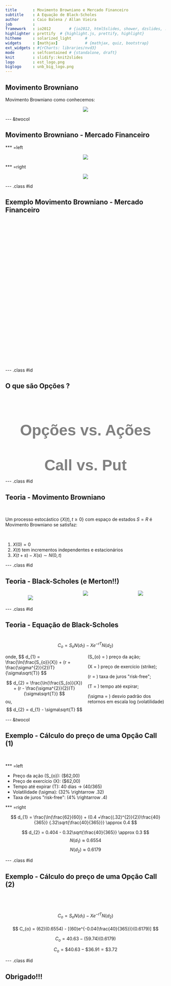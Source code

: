 ```yaml
---
title       : Movimento Browniano e Mercado Financeiro
subtitle    : A Equação de Black-Scholes
author      : Caio Balena / Allan Vieira
job         : 
framework   : io2012        # {io2012, html5slides, shower, dzslides, ...}
highlighter : prettify  # {highlight.js, prettify, highlight}
hitheme     : solarized_light      # 
widgets     : [mathjax]            # {mathjax, quiz, bootstrap}
ext_widgets : #{rCharts: libraries/nvd3}
mode        : selfcontained # {standalone, draft}
knit        : slidify::knit2slides
logo        : est_logo.png
biglogo     : unb_big_logo.png
---
```


<!-- para alterar cor de fundo dos slides -->
<style>
.title-slide {
  background-color: #FFFFFF; /* #EDE0CF; #CA9F9D*/
}
</style>

<!-- Limit image width and height -->
<style type="text/css">
img {     
  max-height: 400px;     
  max-width: 450px; 
}
</style>

<!-- criando um estilo css que divide os slides em 3 colunas - bem util! -->
<!-- depois chamar com <div class ="col3"> (...) </div> -->
<!-- https://stackoverflow.com/questions/31753897/2-column-section-in-r-markdown -->
<style>
  .col2 {
    columns: 2 200px;         /* number of columns and width in pixels*/
    -webkit-columns: 2 200px; /* chrome, safari */
    -moz-columns: 2 200px;    /* firefox */
  }
  .col3 {
    columns: 3 100px;
    -webkit-columns: 3 100px;
    -moz-columns: 3 100px;
  }
</style>

## Movimento Browniano



Movimento Browniano como conhecemos:

<p><center><img src="./assets/img/brown_animation.gif" align="middle">
</center></p>

--- &twocol  

## Movimento Browniano - Mercado Financeiro

*** =left

<p><center><img src="./assets/img/wallstreet_bull(3).jpg" align="middle">
</center></p>

*** =right

<p><center><img src="./assets/img/bear_vs_bull.jpg" align="middle">
</center></p>

--- .class #id 

## Exemplo Movimento Browniano - Mercado Financeiro

<!-- MotionChart generated in R 3.4.2 by googleVis 0.6.2 package -->
<!-- Tue Nov 14 10:31:30 2017 -->


<!-- jsHeader -->
<script type="text/javascript">
 
// jsData 
function gvisDataMotionChartID14962bdffa77 () {
var data = new google.visualization.DataTable();
var datajson =
[
 [
"PETR4.SA",
new Date(2017,10,10),
16.72
],
[
"PETR4.SA",
new Date(2017,10,9),
16.72
],
[
"PETR4.SA",
new Date(2017,10,8),
16.95
],
[
"PETR4.SA",
new Date(2017,10,7),
16.5
],
[
"PETR4.SA",
new Date(2017,10,6),
17.43
],
[
"PETR4.SA",
new Date(2017,10,3),
16.94
],
[
"PETR4.SA",
new Date(2017,10,1),
16.9
],
[
"PETR4.SA",
new Date(2017,9,31),
16.77
],
[
"PETR4.SA",
new Date(2017,9,30),
16.78
],
[
"PETR4.SA",
new Date(2017,9,27),
17.03
],
[
"PETR4.SA",
new Date(2017,9,26),
16.73
],
[
"PETR4.SA",
new Date(2017,9,25),
16.72
],
[
"PETR4.SA",
new Date(2017,9,24),
16.51
],
[
"PETR4.SA",
new Date(2017,9,23),
16.2
],
[
"PETR4.SA",
new Date(2017,9,20),
16.22
],
[
"PETR4.SA",
new Date(2017,9,19),
16.15
],
[
"PETR4.SA",
new Date(2017,9,18),
16.16
],
[
"PETR4.SA",
new Date(2017,9,17),
16.13
],
[
"PETR4.SA",
new Date(2017,9,16),
16.12
],
[
"PETR4.SA",
new Date(2017,9,13),
16.08
],
[
"PETR4.SA",
new Date(2017,9,11),
16.08
],
[
"PETR4.SA",
new Date(2017,9,10),
16.19
],
[
"PETR4.SA",
new Date(2017,9,9),
15.89
],
[
"PETR4.SA",
new Date(2017,9,6),
15.69
],
[
"PETR4.SA",
new Date(2017,9,5),
15.9
],
[
"PETR4.SA",
new Date(2017,9,4),
15.66
],
[
"PETR4.SA",
new Date(2017,9,3),
15.98
],
[
"PETR4.SA",
new Date(2017,9,2),
15.4
],
[
"PETR4.SA",
new Date(2017,8,29),
15.3
],
[
"PETR4.SA",
new Date(2017,8,28),
15.34
],
[
"PETR4.SA",
new Date(2017,8,27),
15.31
],
[
"PETR4.SA",
new Date(2017,8,26),
15.56
],
[
"PETR4.SA",
new Date(2017,8,25),
15.84
],
[
"PETR4.SA",
new Date(2017,8,22),
15.69
],
[
"PETR4.SA",
new Date(2017,8,21),
15.67
],
[
"PETR4.SA",
new Date(2017,8,20),
15.87
],
[
"PETR4.SA",
new Date(2017,8,19),
15.14
],
[
"PETR4.SA",
new Date(2017,8,18),
15.04
],
[
"PETR4.SA",
new Date(2017,8,15),
15.04
],
[
"PETR4.SA",
new Date(2017,8,14),
15.04
],
[
"PETR4.SA",
new Date(2017,8,13),
15.03
],
[
"PETR4.SA",
new Date(2017,8,12),
14.87
],
[
"PETR4.SA",
new Date(2017,8,11),
14.99
],
[
"PETR4.SA",
new Date(2017,8,8),
14.71
],
[
"PETR4.SA",
new Date(2017,8,6),
15.02
],
[
"PETR4.SA",
new Date(2017,8,5),
14.41
],
[
"PETR4.SA",
new Date(2017,8,4),
14.17
],
[
"PETR4.SA",
new Date(2017,8,1),
14.02
],
[
"PETR4.SA",
new Date(2017,7,31),
13.65
],
[
"PETR4.SA",
new Date(2017,7,30),
13.45
],
[
"PETR4.SA",
new Date(2017,7,29),
13.85
],
[
"PETR4.SA",
new Date(2017,7,28),
13.87
],
[
"PETR4.SA",
new Date(2017,7,25),
13.88
],
[
"PETR4.SA",
new Date(2017,7,24),
13.8
],
[
"PETR4.SA",
new Date(2017,7,23),
13.76
],
[
"PETR4.SA",
new Date(2017,7,22),
13.79
],
[
"PETR4.SA",
new Date(2017,7,21),
13.34
],
[
"PETR4.SA",
new Date(2017,7,18),
13.6
],
[
"PETR4.SA",
new Date(2017,7,17),
13.05
],
[
"PETR4.SA",
new Date(2017,7,16),
13.13
],
[
"PETR4.SA",
new Date(2017,7,15),
13.15
],
[
"PETR4.SA",
new Date(2017,7,14),
13.08
],
[
"PETR4.SA",
new Date(2017,7,11),
12.95
],
[
"PETR4.SA",
new Date(2017,7,10),
13.19
],
[
"PETR4.SA",
new Date(2017,7,9),
13.52
],
[
"PETR4.SA",
new Date(2017,7,8),
13.49
],
[
"PETR4.SA",
new Date(2017,7,7),
13.55
],
[
"PETR4.SA",
new Date(2017,7,4),
13.4
],
[
"PETR4.SA",
new Date(2017,7,3),
13.31
],
[
"PETR4.SA",
new Date(2017,7,2),
13.51
],
[
"PETR4.SA",
new Date(2017,7,1),
13.12
],
[
"PETR4.SA",
new Date(2017,6,31),
13.29
],
[
"PETR4.SA",
new Date(2017,6,28),
13.13
],
[
"PETR4.SA",
new Date(2017,6,27),
13
],
[
"PETR4.SA",
new Date(2017,6,26),
12.98
],
[
"PETR4.SA",
new Date(2017,6,25),
13.22
],
[
"PETR4.SA",
new Date(2017,6,24),
12.88
],
[
"PETR4.SA",
new Date(2017,6,21),
12.69
],
[
"PETR4.SA",
new Date(2017,6,20),
13.1
],
[
"PETR4.SA",
new Date(2017,6,19),
13.23
],
[
"PETR4.SA",
new Date(2017,6,18),
12.94
],
[
"PETR4.SA",
new Date(2017,6,17),
12.89
],
[
"PETR4.SA",
new Date(2017,6,14),
13.05
],
[
"PETR4.SA",
new Date(2017,6,13),
12.87
],
[
"PETR4.SA",
new Date(2017,6,12),
12.94
],
[
"PETR4.SA",
new Date(2017,6,11),
12.33
],
[
"PETR4.SA",
new Date(2017,6,10),
11.98
],
[
"PETR4.SA",
new Date(2017,6,7),
11.93
],
[
"PETR4.SA",
new Date(2017,6,6),
12.17
],
[
"PETR4.SA",
new Date(2017,6,5),
12.21
],
[
"PETR4.SA",
new Date(2017,6,4),
12.43
],
[
"PETR4.SA",
new Date(2017,6,3),
12.36
],
[
"PETR4.SA",
new Date(2017,5,30),
12.37
],
[
"PETR4.SA",
new Date(2017,5,29),
12.18
],
[
"PETR4.SA",
new Date(2017,5,28),
12.08
],
[
"PETR4.SA",
new Date(2017,5,27),
12.21
],
[
"PETR4.SA",
new Date(2017,5,26),
12.27
],
[
"PETR4.SA",
new Date(2017,5,23),
11.93
],
[
"PETR4.SA",
new Date(2017,5,22),
12.04
],
[
"PETR4.SA",
new Date(2017,5,21),
11.64
],
[
"PETR4.SA",
new Date(2017,5,20),
11.86
],
[
"PETR4.SA",
new Date(2017,5,19),
12.29
],
[
"PETR4.SA",
new Date(2017,5,16),
12.28
],
[
"PETR4.SA",
new Date(2017,5,14),
12.62
],
[
"PETR4.SA",
new Date(2017,5,13),
12.94
],
[
"PETR4.SA",
new Date(2017,5,12),
12.9
],
[
"PETR4.SA",
new Date(2017,5,9),
12.85
],
[
"PETR4.SA",
new Date(2017,5,8),
12.84
],
[
"PETR4.SA",
new Date(2017,5,7),
12.87
],
[
"PETR4.SA",
new Date(2017,5,6),
13.18
],
[
"PETR4.SA",
new Date(2017,5,5),
13.18
],
[
"PETR4.SA",
new Date(2017,5,2),
13.05
],
[
"PETR4.SA",
new Date(2017,5,1),
12.82
],
[
"PETR4.SA",
new Date(2017,4,31),
12.96
],
[
"PETR4.SA",
new Date(2017,4,30),
13.36
],
[
"PETR4.SA",
new Date(2017,4,29),
13.57
],
[
"PETR4.SA",
new Date(2017,4,26),
13.68
],
[
"PETR4.SA",
new Date(2017,4,25),
13.74
],
[
"PETR4.SA",
new Date(2017,4,24),
13.94
],
[
"PETR4.SA",
new Date(2017,4,23),
13.49
],
[
"PETR4.SA",
new Date(2017,4,22),
13.4
],
[
"PETR4.SA",
new Date(2017,4,19),
13.62
],
[
"PETR4.SA",
new Date(2017,4,18),
13.15
],
[
"PETR4.SA",
new Date(2017,4,17),
15.61
],
[
"PETR4.SA",
new Date(2017,4,16),
15.7
],
[
"PETR4.SA",
new Date(2017,4,15),
15.68
],
[
"PETR4.SA",
new Date(2017,4,12),
15.45
],
[
"PETR4.SA",
new Date(2017,4,11),
14.82
],
[
"PETR4.SA",
new Date(2017,4,10),
14.73
],
[
"PETR4.SA",
new Date(2017,4,9),
14.14
],
[
"PETR4.SA",
new Date(2017,4,8),
14.08
],
[
"PETR4.SA",
new Date(2017,4,5),
14.21
],
[
"PETR4.SA",
new Date(2017,4,4),
13.6
],
[
"PETR4.SA",
new Date(2017,4,3),
14.16
],
[
"PETR4.SA",
new Date(2017,4,2),
13.99
],
[
"PETR4.SA",
new Date(2017,3,28),
13.97
],
[
"PETR4.SA",
new Date(2017,3,27),
13.73
],
[
"PETR4.SA",
new Date(2017,3,26),
14
],
[
"PETR4.SA",
new Date(2017,3,25),
14.34
],
[
"PETR4.SA",
new Date(2017,3,24),
14.03
],
[
"PETR4.SA",
new Date(2017,3,20),
13.88
],
[
"PETR4.SA",
new Date(2017,3,19),
13.6
],
[
"PETR4.SA",
new Date(2017,3,18),
14.1
],
[
"PETR4.SA",
new Date(2017,3,17),
14.28
],
[
"PETR4.SA",
new Date(2017,3,13),
14.08
],
[
"PETR4.SA",
new Date(2017,3,12),
14.65
],
[
"PETR4.SA",
new Date(2017,3,11),
14.68
],
[
"PETR4.SA",
new Date(2017,3,10),
14.94
],
[
"PETR4.SA",
new Date(2017,3,7),
14.7
],
[
"PETR4.SA",
new Date(2017,3,6),
14.53
],
[
"PETR4.SA",
new Date(2017,3,5),
14.57
],
[
"PETR4.SA",
new Date(2017,3,4),
14.85
],
[
"PETR4.SA",
new Date(2017,3,3),
14.67
],
[
"PETR4.SA",
new Date(2017,2,31),
14.49
],
[
"PETR4.SA",
new Date(2017,2,30),
14.45
],
[
"PETR4.SA",
new Date(2017,2,29),
14.45
],
[
"PETR4.SA",
new Date(2017,2,28),
13.95
],
[
"PETR4.SA",
new Date(2017,2,27),
13.77
],
[
"PETR4.SA",
new Date(2017,2,24),
13.48
],
[
"PETR4.SA",
new Date(2017,2,23),
13.57
],
[
"PETR4.SA",
new Date(2017,2,22),
13.66
],
[
"PETR4.SA",
new Date(2017,2,21),
13
],
[
"PETR4.SA",
new Date(2017,2,20),
13.6
],
[
"PETR4.SA",
new Date(2017,2,17),
13.16
],
[
"PETR4.SA",
new Date(2017,2,16),
13.71
],
[
"PETR4.SA",
new Date(2017,2,15),
14.2
],
[
"PETR4.SA",
new Date(2017,2,14),
13.59
],
[
"PETR4.SA",
new Date(2017,2,13),
14.37
],
[
"PETR4.SA",
new Date(2017,2,10),
14.31
],
[
"PETR4.SA",
new Date(2017,2,9),
14.5
],
[
"PETR4.SA",
new Date(2017,2,8),
14.55
],
[
"PETR4.SA",
new Date(2017,2,7),
15.18
],
[
"PETR4.SA",
new Date(2017,2,6),
15.1
],
[
"PETR4.SA",
new Date(2017,2,3),
15.32
],
[
"PETR4.SA",
new Date(2017,2,2),
15.11
],
[
"PETR4.SA",
new Date(2017,2,1),
15.52
],
[
"PETR4.SA",
new Date(2017,1,24),
15.18
],
[
"PETR4.SA",
new Date(2017,1,23),
15.56
],
[
"PETR4.SA",
new Date(2017,1,22),
15.7
],
[
"PETR4.SA",
new Date(2017,1,21),
16.09
],
[
"PETR4.SA",
new Date(2017,1,20),
15.92
],
[
"PETR4.SA",
new Date(2017,1,17),
15.61
],
[
"PETR4.SA",
new Date(2017,1,16),
15.86
],
[
"PETR4.SA",
new Date(2017,1,15),
15.84
],
[
"PETR4.SA",
new Date(2017,1,14),
15.82
],
[
"PETR4.SA",
new Date(2017,1,13),
15.62
],
[
"PETR4.SA",
new Date(2017,1,10),
15.58
],
[
"PETR4.SA",
new Date(2017,1,9),
15.05
],
[
"PETR4.SA",
new Date(2017,1,8),
15.1
],
[
"PETR4.SA",
new Date(2017,1,7),
14.7
],
[
"PETR4.SA",
new Date(2017,1,6),
14.96
],
[
"PETR4.SA",
new Date(2017,1,3),
15.34
],
[
"PETR4.SA",
new Date(2017,1,2),
14.89
],
[
"PETR4.SA",
new Date(2017,1,1),
15.02
],
[
"PETR4.SA",
new Date(2017,0,31),
15.02
],
[
"PETR4.SA",
new Date(2017,0,30),
14.84
],
[
"PETR4.SA",
new Date(2017,0,27),
15.62
],
[
"PETR4.SA",
new Date(2017,0,26),
15.8
],
[
"LAME4.SA",
new Date(2017,10,10),
15.31
],
[
"LAME4.SA",
new Date(2017,10,9),
15.44
],
[
"LAME4.SA",
new Date(2017,10,8),
15.83
],
[
"LAME4.SA",
new Date(2017,10,7),
15.35
],
[
"LAME4.SA",
new Date(2017,10,6),
15.76
],
[
"LAME4.SA",
new Date(2017,10,3),
15.85
],
[
"LAME4.SA",
new Date(2017,10,1),
17.08
],
[
"LAME4.SA",
new Date(2017,9,31),
17.58
],
[
"LAME4.SA",
new Date(2017,9,30),
17.25
],
[
"LAME4.SA",
new Date(2017,9,27),
17.77
],
[
"LAME4.SA",
new Date(2017,9,26),
17.66
],
[
"LAME4.SA",
new Date(2017,9,25),
18.03
],
[
"LAME4.SA",
new Date(2017,9,24),
18
],
[
"LAME4.SA",
new Date(2017,9,23),
18.01
],
[
"LAME4.SA",
new Date(2017,9,20),
18.58
],
[
"LAME4.SA",
new Date(2017,9,19),
18.39
],
[
"LAME4.SA",
new Date(2017,9,18),
18.39
],
[
"LAME4.SA",
new Date(2017,9,17),
17.99
],
[
"LAME4.SA",
new Date(2017,9,16),
18.6
],
[
"LAME4.SA",
new Date(2017,9,13),
19.22
],
[
"LAME4.SA",
new Date(2017,9,11),
19.86
],
[
"LAME4.SA",
new Date(2017,9,10),
19.94
],
[
"LAME4.SA",
new Date(2017,9,9),
19.72
],
[
"LAME4.SA",
new Date(2017,9,6),
20.01
],
[
"LAME4.SA",
new Date(2017,9,5),
20.35
],
[
"LAME4.SA",
new Date(2017,9,4),
20.2
],
[
"LAME4.SA",
new Date(2017,9,3),
19.64
],
[
"LAME4.SA",
new Date(2017,9,2),
19.12
],
[
"LAME4.SA",
new Date(2017,8,29),
19.25
],
[
"LAME4.SA",
new Date(2017,8,28),
18.73
],
[
"LAME4.SA",
new Date(2017,8,27),
18.6
],
[
"LAME4.SA",
new Date(2017,8,26),
19.02
],
[
"LAME4.SA",
new Date(2017,8,25),
19.02
],
[
"LAME4.SA",
new Date(2017,8,22),
19.53
],
[
"LAME4.SA",
new Date(2017,8,21),
19.36
],
[
"LAME4.SA",
new Date(2017,8,20),
19.67
],
[
"LAME4.SA",
new Date(2017,8,19),
20.12
],
[
"LAME4.SA",
new Date(2017,8,18),
20.14
],
[
"LAME4.SA",
new Date(2017,8,15),
19.91
],
[
"LAME4.SA",
new Date(2017,8,14),
19.51
],
[
"LAME4.SA",
new Date(2017,8,13),
19.08
],
[
"LAME4.SA",
new Date(2017,8,12),
18.9
],
[
"LAME4.SA",
new Date(2017,8,11),
19.06
],
[
"LAME4.SA",
new Date(2017,8,8),
18.8
],
[
"LAME4.SA",
new Date(2017,8,6),
18.7
],
[
"LAME4.SA",
new Date(2017,8,5),
18.13
],
[
"LAME4.SA",
new Date(2017,8,4),
18.11
],
[
"LAME4.SA",
new Date(2017,8,1),
17.86
],
[
"LAME4.SA",
new Date(2017,7,31),
17.77
],
[
"LAME4.SA",
new Date(2017,7,30),
17.94
],
[
"LAME4.SA",
new Date(2017,7,29),
17.89
],
[
"LAME4.SA",
new Date(2017,7,28),
17.68
],
[
"LAME4.SA",
new Date(2017,7,25),
17.79
],
[
"LAME4.SA",
new Date(2017,7,24),
17.63
],
[
"LAME4.SA",
new Date(2017,7,23),
17.2
],
[
"LAME4.SA",
new Date(2017,7,22),
17.13
],
[
"LAME4.SA",
new Date(2017,7,21),
17.04
],
[
"LAME4.SA",
new Date(2017,7,18),
16.93
],
[
"LAME4.SA",
new Date(2017,7,17),
16.81
],
[
"LAME4.SA",
new Date(2017,7,16),
16.52
],
[
"LAME4.SA",
new Date(2017,7,15),
16.49
],
[
"LAME4.SA",
new Date(2017,7,14),
16.38
],
[
"LAME4.SA",
new Date(2017,7,11),
15.82
],
[
"LAME4.SA",
new Date(2017,7,10),
15.25
],
[
"LAME4.SA",
new Date(2017,7,9),
15.56
],
[
"LAME4.SA",
new Date(2017,7,8),
15.7
],
[
"LAME4.SA",
new Date(2017,7,7),
15.95
],
[
"LAME4.SA",
new Date(2017,7,4),
16.07
],
[
"LAME4.SA",
new Date(2017,7,3),
16.09
],
[
"LAME4.SA",
new Date(2017,7,2),
16.15
],
[
"LAME4.SA",
new Date(2017,7,1),
15.9
],
[
"LAME4.SA",
new Date(2017,6,31),
15.67
],
[
"LAME4.SA",
new Date(2017,6,28),
15.55
],
[
"LAME4.SA",
new Date(2017,6,27),
15.5
],
[
"LAME4.SA",
new Date(2017,6,26),
15.18
],
[
"LAME4.SA",
new Date(2017,6,25),
15.22
],
[
"LAME4.SA",
new Date(2017,6,24),
15.02
],
[
"LAME4.SA",
new Date(2017,6,21),
14.76
],
[
"LAME4.SA",
new Date(2017,6,20),
14.85
],
[
"LAME4.SA",
new Date(2017,6,19),
14.65
],
[
"LAME4.SA",
new Date(2017,6,18),
14.94
],
[
"LAME4.SA",
new Date(2017,6,17),
14.98
],
[
"LAME4.SA",
new Date(2017,6,14),
15.14
],
[
"LAME4.SA",
new Date(2017,6,13),
15.2
],
[
"LAME4.SA",
new Date(2017,6,12),
15.27
],
[
"LAME4.SA",
new Date(2017,6,11),
14.88
],
[
"LAME4.SA",
new Date(2017,6,10),
14.59
],
[
"LAME4.SA",
new Date(2017,6,7),
14.35
],
[
"LAME4.SA",
new Date(2017,6,6),
13.75
],
[
"LAME4.SA",
new Date(2017,6,5),
13.97
],
[
"LAME4.SA",
new Date(2017,6,4),
13.85
],
[
"LAME4.SA",
new Date(2017,6,3),
13.88
],
[
"LAME4.SA",
new Date(2017,5,30),
14
],
[
"LAME4.SA",
new Date(2017,5,29),
13.73
],
[
"LAME4.SA",
new Date(2017,5,28),
13.75
],
[
"LAME4.SA",
new Date(2017,5,27),
13.69
],
[
"LAME4.SA",
new Date(2017,5,26),
13.9
],
[
"LAME4.SA",
new Date(2017,5,23),
13.5
],
[
"LAME4.SA",
new Date(2017,5,22),
13.25
],
[
"LAME4.SA",
new Date(2017,5,21),
13.42
],
[
"LAME4.SA",
new Date(2017,5,20),
13.6
],
[
"LAME4.SA",
new Date(2017,5,19),
13.88
],
[
"LAME4.SA",
new Date(2017,5,16),
13.9
],
[
"LAME4.SA",
new Date(2017,5,14),
14.27
],
[
"LAME4.SA",
new Date(2017,5,13),
14.25
],
[
"LAME4.SA",
new Date(2017,5,12),
14.2
],
[
"LAME4.SA",
new Date(2017,5,9),
14.4
],
[
"LAME4.SA",
new Date(2017,5,8),
14.45
],
[
"LAME4.SA",
new Date(2017,5,7),
14.65
],
[
"LAME4.SA",
new Date(2017,5,6),
14.65
],
[
"LAME4.SA",
new Date(2017,5,5),
14.43
],
[
"LAME4.SA",
new Date(2017,5,2),
14.48
],
[
"LAME4.SA",
new Date(2017,5,1),
14.33
],
[
"LAME4.SA",
new Date(2017,4,31),
14.6
],
[
"LAME4.SA",
new Date(2017,4,30),
14.89
],
[
"LAME4.SA",
new Date(2017,4,29),
15.04
],
[
"LAME4.SA",
new Date(2017,4,26),
14.93
],
[
"LAME4.SA",
new Date(2017,4,25),
14.48
],
[
"LAME4.SA",
new Date(2017,4,24),
14.56
],
[
"LAME4.SA",
new Date(2017,4,23),
14.44
],
[
"LAME4.SA",
new Date(2017,4,22),
14.01
],
[
"LAME4.SA",
new Date(2017,4,19),
14.45
],
[
"LAME4.SA",
new Date(2017,4,18),
14.4
],
[
"LAME4.SA",
new Date(2017,4,17),
17.01
],
[
"LAME4.SA",
new Date(2017,4,16),
17.08
],
[
"LAME4.SA",
new Date(2017,4,15),
17.1
],
[
"LAME4.SA",
new Date(2017,4,12),
17.15
],
[
"LAME4.SA",
new Date(2017,4,11),
17.73
],
[
"LAME4.SA",
new Date(2017,4,10),
18
],
[
"LAME4.SA",
new Date(2017,4,9),
17.34
],
[
"LAME4.SA",
new Date(2017,4,8),
17.35
],
[
"LAME4.SA",
new Date(2017,4,5),
17.5
],
[
"LAME4.SA",
new Date(2017,4,4),
17.6
],
[
"LAME4.SA",
new Date(2017,4,3),
18.03
],
[
"LAME4.SA",
new Date(2017,4,2),
18.08
],
[
"LAME4.SA",
new Date(2017,3,28),
16.84
],
[
"LAME4.SA",
new Date(2017,3,27),
16.59
],
[
"LAME4.SA",
new Date(2017,3,26),
16.75
],
[
"LAME4.SA",
new Date(2017,3,25),
16.7
],
[
"LAME4.SA",
new Date(2017,3,24),
16.66
],
[
"LAME4.SA",
new Date(2017,3,20),
16.4
],
[
"LAME4.SA",
new Date(2017,3,19),
16.01
],
[
"LAME4.SA",
new Date(2017,3,18),
16.21
],
[
"LAME4.SA",
new Date(2017,3,17),
16.05
],
[
"LAME4.SA",
new Date(2017,3,13),
15.64
],
[
"LAME4.SA",
new Date(2017,3,12),
15.9
],
[
"LAME4.SA",
new Date(2017,3,11),
16.13
],
[
"LAME4.SA",
new Date(2017,3,10),
16.15
],
[
"LAME4.SA",
new Date(2017,3,7),
16.15
],
[
"LAME4.SA",
new Date(2017,3,6),
15.9
],
[
"LAME4.SA",
new Date(2017,3,5),
15.99
],
[
"LAME4.SA",
new Date(2017,3,4),
16.11
],
[
"LAME4.SA",
new Date(2017,3,3),
16.25
],
[
"LAME4.SA",
new Date(2017,2,31),
16.36
],
[
"LAME4.SA",
new Date(2017,2,30),
16.42
],
[
"LAME4.SA",
new Date(2017,2,29),
16.45
],
[
"LAME4.SA",
new Date(2017,2,28),
16.44
],
[
"LAME4.SA",
new Date(2017,2,27),
16.06
],
[
"LAME4.SA",
new Date(2017,2,24),
16.1
],
[
"LAME4.SA",
new Date(2017,2,23),
15.9
],
[
"LAME4.SA",
new Date(2017,2,22),
15.58
],
[
"LAME4.SA",
new Date(2017,2,21),
15.48
],
[
"LAME4.SA",
new Date(2017,2,20),
15.9
],
[
"LAME4.SA",
new Date(2017,2,17),
15.65
],
[
"LAME4.SA",
new Date(2017,2,16),
16.08
],
[
"LAME4.SA",
new Date(2017,2,15),
15.91
],
[
"LAME4.SA",
new Date(2017,2,14),
15.6
],
[
"LAME4.SA",
new Date(2017,2,13),
15.86
],
[
"LAME4.SA",
new Date(2017,2,10),
15.5
],
[
"LAME4.SA",
new Date(2017,2,9),
15.8
],
[
"LAME4.SA",
new Date(2017,2,8),
16.1
],
[
"LAME4.SA",
new Date(2017,2,7),
16.94
],
[
"LAME4.SA",
new Date(2017,2,6),
17.15
],
[
"LAME4.SA",
new Date(2017,2,3),
16.62
],
[
"LAME4.SA",
new Date(2017,2,2),
16.6
],
[
"LAME4.SA",
new Date(2017,2,1),
16.65
],
[
"LAME4.SA",
new Date(2017,1,24),
16.4
],
[
"LAME4.SA",
new Date(2017,1,23),
16.92
],
[
"LAME4.SA",
new Date(2017,1,22),
16.92
],
[
"LAME4.SA",
new Date(2017,1,21),
16.9
],
[
"LAME4.SA",
new Date(2017,1,20),
17.2
],
[
"LAME4.SA",
new Date(2017,1,17),
16.76
],
[
"LAME4.SA",
new Date(2017,1,16),
16.3
],
[
"LAME4.SA",
new Date(2017,1,15),
16.2
],
[
"LAME4.SA",
new Date(2017,1,14),
16.8
],
[
"LAME4.SA",
new Date(2017,1,13),
17
],
[
"LAME4.SA",
new Date(2017,1,10),
17
],
[
"LAME4.SA",
new Date(2017,1,9),
16.96
],
[
"LAME4.SA",
new Date(2017,1,8),
16.93
],
[
"LAME4.SA",
new Date(2017,1,7),
16.94
],
[
"LAME4.SA",
new Date(2017,1,6),
16.91
],
[
"LAME4.SA",
new Date(2017,1,3),
17
],
[
"LAME4.SA",
new Date(2017,1,2),
16.5
],
[
"LAME4.SA",
new Date(2017,1,1),
16.75
],
[
"LAME4.SA",
new Date(2017,0,31),
16.73
],
[
"LAME4.SA",
new Date(2017,0,30),
16.92
],
[
"LAME4.SA",
new Date(2017,0,27),
17.45
],
[
"LAME4.SA",
new Date(2017,0,26),
17.57
],
[
"ABEV3.SA",
new Date(2017,10,10),
20.21
],
[
"ABEV3.SA",
new Date(2017,10,9),
20.22
],
[
"ABEV3.SA",
new Date(2017,10,8),
20.27
],
[
"ABEV3.SA",
new Date(2017,10,7),
20.2
],
[
"ABEV3.SA",
new Date(2017,10,6),
20.54
],
[
"ABEV3.SA",
new Date(2017,10,3),
20.6
],
[
"ABEV3.SA",
new Date(2017,10,1),
20.74
],
[
"ABEV3.SA",
new Date(2017,9,31),
20.9
],
[
"ABEV3.SA",
new Date(2017,9,30),
20.96
],
[
"ABEV3.SA",
new Date(2017,9,27),
20.91
],
[
"ABEV3.SA",
new Date(2017,9,26),
21.04
],
[
"ABEV3.SA",
new Date(2017,9,25),
21.19
],
[
"ABEV3.SA",
new Date(2017,9,24),
21.32
],
[
"ABEV3.SA",
new Date(2017,9,23),
21.3
],
[
"ABEV3.SA",
new Date(2017,9,20),
21.53
],
[
"ABEV3.SA",
new Date(2017,9,19),
21.83
],
[
"ABEV3.SA",
new Date(2017,9,18),
21.78
],
[
"ABEV3.SA",
new Date(2017,9,17),
21.75
],
[
"ABEV3.SA",
new Date(2017,9,16),
21.92
],
[
"ABEV3.SA",
new Date(2017,9,13),
22.13
],
[
"ABEV3.SA",
new Date(2017,9,11),
21.63
],
[
"ABEV3.SA",
new Date(2017,9,10),
21.56
],
[
"ABEV3.SA",
new Date(2017,9,9),
21.07
],
[
"ABEV3.SA",
new Date(2017,9,6),
21.07
],
[
"ABEV3.SA",
new Date(2017,9,5),
21.23
],
[
"ABEV3.SA",
new Date(2017,9,4),
21.2
],
[
"ABEV3.SA",
new Date(2017,9,3),
21.42
],
[
"ABEV3.SA",
new Date(2017,9,2),
20.7
],
[
"ABEV3.SA",
new Date(2017,8,29),
21.04
],
[
"ABEV3.SA",
new Date(2017,8,28),
21.06
],
[
"ABEV3.SA",
new Date(2017,8,27),
21.1
],
[
"ABEV3.SA",
new Date(2017,8,26),
21.18
],
[
"ABEV3.SA",
new Date(2017,8,25),
21.5
],
[
"ABEV3.SA",
new Date(2017,8,22),
21.52
],
[
"ABEV3.SA",
new Date(2017,8,21),
21.36
],
[
"ABEV3.SA",
new Date(2017,8,20),
21.48
],
[
"ABEV3.SA",
new Date(2017,8,19),
21.4
],
[
"ABEV3.SA",
new Date(2017,8,18),
21.2
],
[
"ABEV3.SA",
new Date(2017,8,15),
21.46
],
[
"ABEV3.SA",
new Date(2017,8,14),
21.19
],
[
"ABEV3.SA",
new Date(2017,8,13),
21.18
],
[
"ABEV3.SA",
new Date(2017,8,12),
21.01
],
[
"ABEV3.SA",
new Date(2017,8,11),
20.26
],
[
"ABEV3.SA",
new Date(2017,8,8),
20.1
],
[
"ABEV3.SA",
new Date(2017,8,6),
20.13
],
[
"ABEV3.SA",
new Date(2017,8,5),
19.82
],
[
"ABEV3.SA",
new Date(2017,8,4),
19.73
],
[
"ABEV3.SA",
new Date(2017,8,1),
19.76
],
[
"ABEV3.SA",
new Date(2017,7,31),
19.86
],
[
"ABEV3.SA",
new Date(2017,7,30),
19.88
],
[
"ABEV3.SA",
new Date(2017,7,29),
19.9
],
[
"ABEV3.SA",
new Date(2017,7,28),
19.85
],
[
"ABEV3.SA",
new Date(2017,7,25),
19.85
],
[
"ABEV3.SA",
new Date(2017,7,24),
19.8
],
[
"ABEV3.SA",
new Date(2017,7,23),
19.84
],
[
"ABEV3.SA",
new Date(2017,7,22),
19.75
],
[
"ABEV3.SA",
new Date(2017,7,21),
19.74
],
[
"ABEV3.SA",
new Date(2017,7,18),
19.76
],
[
"ABEV3.SA",
new Date(2017,7,17),
19.79
],
[
"ABEV3.SA",
new Date(2017,7,16),
19.81
],
[
"ABEV3.SA",
new Date(2017,7,15),
19.78
],
[
"ABEV3.SA",
new Date(2017,7,14),
19.71
],
[
"ABEV3.SA",
new Date(2017,7,11),
19.52
],
[
"ABEV3.SA",
new Date(2017,7,10),
19.4
],
[
"ABEV3.SA",
new Date(2017,7,9),
19.42
],
[
"ABEV3.SA",
new Date(2017,7,8),
19.39
],
[
"ABEV3.SA",
new Date(2017,7,7),
19.35
],
[
"ABEV3.SA",
new Date(2017,7,4),
19.26
],
[
"ABEV3.SA",
new Date(2017,7,3),
19.26
],
[
"ABEV3.SA",
new Date(2017,7,2),
19.4
],
[
"ABEV3.SA",
new Date(2017,7,1),
19.24
],
[
"ABEV3.SA",
new Date(2017,6,31),
19.15
],
[
"ABEV3.SA",
new Date(2017,6,28),
19.1
],
[
"ABEV3.SA",
new Date(2017,6,27),
19.11
],
[
"ABEV3.SA",
new Date(2017,6,26),
18.83
],
[
"ABEV3.SA",
new Date(2017,6,25),
18.88
],
[
"ABEV3.SA",
new Date(2017,6,24),
18.82
],
[
"ABEV3.SA",
new Date(2017,6,21),
18.81
],
[
"ABEV3.SA",
new Date(2017,6,20),
18.78
],
[
"ABEV3.SA",
new Date(2017,6,19),
18.82
],
[
"ABEV3.SA",
new Date(2017,6,18),
18.75
],
[
"ABEV3.SA",
new Date(2017,6,17),
18.84
],
[
"ABEV3.SA",
new Date(2017,6,14),
18.75
],
[
"ABEV3.SA",
new Date(2017,6,13),
18.68
],
[
"ABEV3.SA",
new Date(2017,6,12),
18.65
],
[
"ABEV3.SA",
new Date(2017,6,11),
18.52
],
[
"ABEV3.SA",
new Date(2017,6,10),
18.31
],
[
"ABEV3.SA",
new Date(2017,6,7),
18.02
],
[
"ABEV3.SA",
new Date(2017,6,6),
17.78
],
[
"ABEV3.SA",
new Date(2017,6,5),
18.22
],
[
"ABEV3.SA",
new Date(2017,6,4),
18.24
],
[
"ABEV3.SA",
new Date(2017,6,3),
18.28
],
[
"ABEV3.SA",
new Date(2017,5,30),
18.31
],
[
"ABEV3.SA",
new Date(2017,5,29),
18.25
],
[
"ABEV3.SA",
new Date(2017,5,28),
18.3
],
[
"ABEV3.SA",
new Date(2017,5,27),
18.29
],
[
"ABEV3.SA",
new Date(2017,5,26),
18.27
],
[
"ABEV3.SA",
new Date(2017,5,23),
18.24
],
[
"ABEV3.SA",
new Date(2017,5,22),
18.2
],
[
"ABEV3.SA",
new Date(2017,5,21),
18.13
],
[
"ABEV3.SA",
new Date(2017,5,20),
18.07
],
[
"ABEV3.SA",
new Date(2017,5,19),
17.87
],
[
"ABEV3.SA",
new Date(2017,5,16),
17.78
],
[
"ABEV3.SA",
new Date(2017,5,14),
18.18
],
[
"ABEV3.SA",
new Date(2017,5,13),
18.39
],
[
"ABEV3.SA",
new Date(2017,5,12),
18.08
],
[
"ABEV3.SA",
new Date(2017,5,9),
18.11
],
[
"ABEV3.SA",
new Date(2017,5,8),
18.53
],
[
"ABEV3.SA",
new Date(2017,5,7),
18.84
],
[
"ABEV3.SA",
new Date(2017,5,6),
19.07
],
[
"ABEV3.SA",
new Date(2017,5,5),
18.91
],
[
"ABEV3.SA",
new Date(2017,5,2),
18.57
],
[
"ABEV3.SA",
new Date(2017,5,1),
18.55
],
[
"ABEV3.SA",
new Date(2017,4,31),
18.71
],
[
"ABEV3.SA",
new Date(2017,4,30),
18.79
],
[
"ABEV3.SA",
new Date(2017,4,29),
18.88
],
[
"ABEV3.SA",
new Date(2017,4,26),
19.03
],
[
"ABEV3.SA",
new Date(2017,4,25),
18.92
],
[
"ABEV3.SA",
new Date(2017,4,24),
18.86
],
[
"ABEV3.SA",
new Date(2017,4,23),
18.89
],
[
"ABEV3.SA",
new Date(2017,4,22),
18.57
],
[
"ABEV3.SA",
new Date(2017,4,19),
18.62
],
[
"ABEV3.SA",
new Date(2017,4,18),
18.8
],
[
"ABEV3.SA",
new Date(2017,4,17),
19.64
],
[
"ABEV3.SA",
new Date(2017,4,16),
19.82
],
[
"ABEV3.SA",
new Date(2017,4,15),
19.74
],
[
"ABEV3.SA",
new Date(2017,4,12),
19.69
],
[
"ABEV3.SA",
new Date(2017,4,11),
19.53
],
[
"ABEV3.SA",
new Date(2017,4,10),
19.19
],
[
"ABEV3.SA",
new Date(2017,4,9),
18.95
],
[
"ABEV3.SA",
new Date(2017,4,8),
18.89
],
[
"ABEV3.SA",
new Date(2017,4,5),
18.9
],
[
"ABEV3.SA",
new Date(2017,4,4),
19.03
],
[
"ABEV3.SA",
new Date(2017,4,3),
18.56
],
[
"ABEV3.SA",
new Date(2017,4,2),
18.57
],
[
"ABEV3.SA",
new Date(2017,3,28),
18.26
],
[
"ABEV3.SA",
new Date(2017,3,27),
18.2
],
[
"ABEV3.SA",
new Date(2017,3,26),
18.21
],
[
"ABEV3.SA",
new Date(2017,3,25),
18.32
],
[
"ABEV3.SA",
new Date(2017,3,24),
18.03
],
[
"ABEV3.SA",
new Date(2017,3,20),
17.98
],
[
"ABEV3.SA",
new Date(2017,3,19),
18.1
],
[
"ABEV3.SA",
new Date(2017,3,18),
18.16
],
[
"ABEV3.SA",
new Date(2017,3,17),
18.06
],
[
"ABEV3.SA",
new Date(2017,3,13),
17.76
],
[
"ABEV3.SA",
new Date(2017,3,12),
17.67
],
[
"ABEV3.SA",
new Date(2017,3,11),
17.62
],
[
"ABEV3.SA",
new Date(2017,3,10),
18
],
[
"ABEV3.SA",
new Date(2017,3,7),
18.05
],
[
"ABEV3.SA",
new Date(2017,3,6),
17.98
],
[
"ABEV3.SA",
new Date(2017,3,5),
17.88
],
[
"ABEV3.SA",
new Date(2017,3,4),
18.11
],
[
"ABEV3.SA",
new Date(2017,3,3),
18
],
[
"ABEV3.SA",
new Date(2017,2,31),
18.24
],
[
"ABEV3.SA",
new Date(2017,2,30),
18.27
],
[
"ABEV3.SA",
new Date(2017,2,29),
18.18
],
[
"ABEV3.SA",
new Date(2017,2,28),
17.94
],
[
"ABEV3.SA",
new Date(2017,2,27),
17.79
],
[
"ABEV3.SA",
new Date(2017,2,24),
17.63
],
[
"ABEV3.SA",
new Date(2017,2,23),
17.44
],
[
"ABEV3.SA",
new Date(2017,2,22),
17.31
],
[
"ABEV3.SA",
new Date(2017,2,21),
17.42
],
[
"ABEV3.SA",
new Date(2017,2,20),
17.64
],
[
"ABEV3.SA",
new Date(2017,2,17),
17.21
],
[
"ABEV3.SA",
new Date(2017,2,16),
17.28
],
[
"ABEV3.SA",
new Date(2017,2,15),
17.3
],
[
"ABEV3.SA",
new Date(2017,2,14),
17.1
],
[
"ABEV3.SA",
new Date(2017,2,13),
17.36
],
[
"ABEV3.SA",
new Date(2017,2,10),
17.3
],
[
"ABEV3.SA",
new Date(2017,2,9),
17.3
],
[
"ABEV3.SA",
new Date(2017,2,8),
17.12
],
[
"ABEV3.SA",
new Date(2017,2,7),
16.82
],
[
"ABEV3.SA",
new Date(2017,2,6),
17.25
],
[
"ABEV3.SA",
new Date(2017,2,3),
17.39
],
[
"ABEV3.SA",
new Date(2017,2,2),
17.21
],
[
"ABEV3.SA",
new Date(2017,2,1),
17.91
],
[
"ABEV3.SA",
new Date(2017,1,24),
17.84
],
[
"ABEV3.SA",
new Date(2017,1,23),
18.13
],
[
"ABEV3.SA",
new Date(2017,1,22),
18.28
],
[
"ABEV3.SA",
new Date(2017,1,21),
18.07
],
[
"ABEV3.SA",
new Date(2017,1,20),
17.84
],
[
"ABEV3.SA",
new Date(2017,1,17),
17.9
],
[
"ABEV3.SA",
new Date(2017,1,16),
17.97
],
[
"ABEV3.SA",
new Date(2017,1,15),
18.02
],
[
"ABEV3.SA",
new Date(2017,1,14),
17.38
],
[
"ABEV3.SA",
new Date(2017,1,13),
17.25
],
[
"ABEV3.SA",
new Date(2017,1,10),
17.14
],
[
"ABEV3.SA",
new Date(2017,1,9),
16.89
],
[
"ABEV3.SA",
new Date(2017,1,8),
16.96
],
[
"ABEV3.SA",
new Date(2017,1,7),
17.02
],
[
"ABEV3.SA",
new Date(2017,1,6),
17.07
],
[
"ABEV3.SA",
new Date(2017,1,3),
17.35
],
[
"ABEV3.SA",
new Date(2017,1,2),
17.16
],
[
"ABEV3.SA",
new Date(2017,1,1),
17.32
],
[
"ABEV3.SA",
new Date(2017,0,31),
17.2
],
[
"ABEV3.SA",
new Date(2017,0,30),
16.97
],
[
"ABEV3.SA",
new Date(2017,0,27),
17.32
],
[
"ABEV3.SA",
new Date(2017,0,26),
17.31
] 
];
data.addColumn('string','bond');
data.addColumn('date','data');
data.addColumn('number','cot');
data.addRows(datajson);
return(data);
}
 
// jsDrawChart
function drawChartMotionChartID14962bdffa77() {
var data = gvisDataMotionChartID14962bdffa77();
var options = {};
options["width"] = 900;
options["height"] = 450;
options["state"] = "";

    var chart = new google.visualization.MotionChart(
    document.getElementById('MotionChartID14962bdffa77')
    );
    chart.draw(data,options);
    

}
  
 
// jsDisplayChart
(function() {
var pkgs = window.__gvisPackages = window.__gvisPackages || [];
var callbacks = window.__gvisCallbacks = window.__gvisCallbacks || [];
var chartid = "motionchart";
  
// Manually see if chartid is in pkgs (not all browsers support Array.indexOf)
var i, newPackage = true;
for (i = 0; newPackage && i < pkgs.length; i++) {
if (pkgs[i] === chartid)
newPackage = false;
}
if (newPackage)
  pkgs.push(chartid);
  
// Add the drawChart function to the global list of callbacks
callbacks.push(drawChartMotionChartID14962bdffa77);
})();
function displayChartMotionChartID14962bdffa77() {
  var pkgs = window.__gvisPackages = window.__gvisPackages || [];
  var callbacks = window.__gvisCallbacks = window.__gvisCallbacks || [];
  window.clearTimeout(window.__gvisLoad);
  // The timeout is set to 100 because otherwise the container div we are
  // targeting might not be part of the document yet
  window.__gvisLoad = setTimeout(function() {
  var pkgCount = pkgs.length;
  google.load("visualization", "1", { packages:pkgs, callback: function() {
  if (pkgCount != pkgs.length) {
  // Race condition where another setTimeout call snuck in after us; if
  // that call added a package, we must not shift its callback
  return;
}
while (callbacks.length > 0)
callbacks.shift()();
} });
}, 100);
}
 
// jsFooter
</script>
 
<!-- jsChart -->  
<script type="text/javascript" src="https://www.google.com/jsapi?callback=displayChartMotionChartID14962bdffa77"></script>
 
<!-- divChart -->
  
<div id="MotionChartID14962bdffa77" 
  style="width: 900; height: 450;">
</div>



--- .class #id 

## O que são Opções ?

<br>
<br>
<br>
<br>
<p><center>
<font color="gray" size="15" face="arial">
<strong><b>
Opções vs. Ações
<br>
<br>
Call vs. Put
</b></strong></font></center></p>


--- .class #id 

## Teoria - Movimento Browniano
<br/>

Um processo estocástico $\{ X(t), t \geq 0 \}$ com espaço de estados $S=R$ é Movimento Browniano se satisfaz:

<br>

1. $X(0) = 0$
2. $X(t)$ tem incrementos independentes e estacionários
3. $X(t+s) - X(s) \sim  N(0,t)$


--- .class #id  

## Teoria - Black-Scholes (e Merton!!)

<div class="col3">

<p><center><img src="./assets/img/black.jpg" align="middle">
</center></p>

<p><center><img src="./assets/img/scholes.png" align="middle">
</center></p>

<p><center><img src="./assets/img/merton.jpg" align="middle">
</center></p>

</div>


--- .class #id  

## Teoria - Equação de Black-Scholes


<p style="font-size:40px">

$$
C_{o} = S_{o}N(d_{1}) - Xe^{-rT}N(d_{2})
$$
</p>

<p style="font-size:15px">
<div class="col2">
onde,
$$
d_{1} = \frac{\ln(\frac{S_{o}}{X}) + (r + \frac{\sigma^{2}}{2})T}{\sigma\sqrt{T}}
$$

$$
d_{2} = \frac{\ln(\frac{S_{o}}{X}) + (r - \frac{\sigma^{2}}{2})T}{\sigma\sqrt{T}}
$$
ou,
$$ 
d_{2} = d_{1} - \sigma\sqrt{T}
$$

\(S_{o} = \) preço da ação; <br/>

\(X = \) preço de exercício (strike); <br/>

\(r = \) taxa de juros "risk-free"; <br/>

\(T = \) tempo até expirar; <br/>

\(\sigma = \) desvio padrão dos retornos em escala log (volatilidade)

</div>
</p>


--- &twocol 

## Exemplo - Cálculo do preço de uma Opção Call (1)
<br>

*** =left
* Preço da ação \(S_{o}\): \($62,00\)
* Preço de exercício \(X\): \($62,00\)
* Tempo até expirar \(T\): $40$ dias $\rightarrow$ \(40/365\)
* Volatilidade \(\sigma\): \(32\% \rightarrow .32\)
* Taxa de juros "risk-free": \(4\% \rightarrow .4\)

*** =right

$$
d_{1} = \frac{\ln(\frac{62}{60}) + (0.4 +\frac{(.32)^{2}}{2})\frac{40}{365}} {.32\sqrt{\frac{40}{365}}} \approx 0.4
$$

$$
d_{2} = 0.404 - 0.32\sqrt{\frac{40}{365}} \approx 0.3
$$
$$ N(d_{1}) \approx 0.6554$$
$$ N(d_{2}) \approx 0.6179$$


--- .class #id 

## Exemplo - Cálculo do preço de uma Opção Call (2)
<br>

<p style="font-size:40px">

$$
C_{o} = S_{o}N(d_{1}) - Xe^{-rT}N(d_{2})
$$
</p>

<p style="font-size:20px">

$$
C_{o} = (62)(0.6554) - [(60)e^{-0.04(\frac{40}{365})}(0.6179)]
$$

$$
C_{o} = 40.63 - (59.74)(0.6179)
$$

$$
C_{o} = \$40.63 - \$36.91 = \$3.72
$$
</p>



--- .class #id 

## Obrigado!!!


